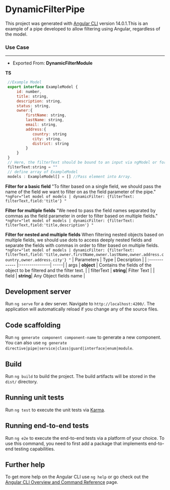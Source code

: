 # DynamicFilterPipe

This project was generated with [Angular CLI](https://github.com/angular/angular-cli) version 14.0.1.This is an example of a pipe developed to allow filtering using Angular, regardless of the model.

### Use Case
---
- Exported From: **DynamicFilterModule** 

**TS**
```javascript  
 //Example Model
 export interface ExampleModel {
     id: number,
     title: string,
     description: string,
     status: string,
     owner:{
         firstName: string,
         lastName: string,
         email: string,
         address:{
            country: string
            city: string,
            district: string 
         }
     }
 }
 // Here, the filterText should be bound to an input via ngModel or formControl and its value should be read from that input.
 filterText:string = ""
 // define array of ExampleModel
 models : ExampleModel[] = [] //Pass element into Array.
```

**Filter for a basic field**
"To filter based on a single field, we should pass the name of the field we want to filter on as the field parameter of the pipe."
`*ngFor="let model of models | dynamicFilter: {filterText: filterText,field:'title'} "`

**Filter for multiple fields**
"We need to pass the field names separated by commas as the field parameter in order to filter based on multiple fields."
`*ngFor="let model of models | dynamicFilter: {filterText: filterText,field:'title,description'} "`

**Filter for nested and multiple fields**
When filtering nested objects based on multiple fields, we should use dots to access deeply nested fields and separate the fields with commas in order to filter based on multiple fields.
`*ngFor="let model of models | dynamicFilter: {filterText: filterText,field:'title,owner.firstName,owner.lastName,owner.address.country,owner.address.city'} "`
| Parameters  | Type | Decsription |
| :------------ |:---------------| -----|
| args      | **object** | Contains the fields of the object to be filtered and the filter text. |
| filterText | **string**|  Filter Text  |
| field | **string**| Any Object fields name |


## Development server

Run `ng serve` for a dev server. Navigate to `http://localhost:4200/`. The application will automatically reload if you change any of the source files.

## Code scaffolding

Run `ng generate component component-name` to generate a new component. You can also use `ng generate directive|pipe|service|class|guard|interface|enum|module`.

## Build

Run `ng build` to build the project. The build artifacts will be stored in the `dist/` directory.

## Running unit tests

Run `ng test` to execute the unit tests via [Karma](https://karma-runner.github.io).

## Running end-to-end tests

Run `ng e2e` to execute the end-to-end tests via a platform of your choice. To use this command, you need to first add a package that implements end-to-end testing capabilities.

## Further help

To get more help on the Angular CLI use `ng help` or go check out the [Angular CLI Overview and Command Reference](https://angular.io/cli) page.
